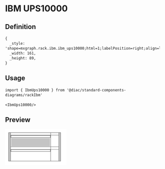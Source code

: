 # IBM UPS10000

## Definition

```
{
  _style: 'shape=mxgraph.rack.ibm.ibm_ups10000;html=1;labelPosition=right;align=left;spacingLeft=15;dashed=0;shadow=0;fillColor=#ffffff;',
  _width: 161,
  _height: 89,
}
```

## Usage

```
import { IbmUps10000 } from '@diac/standard-components-diagrams/rackIbm'

<IbmUps10000/>
```

## Preview

<img src="./ibm-ups10000.png" width="200"/>
